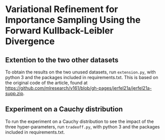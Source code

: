 # Variational Refinement for Importance Sampling Using the Forward Kullback-Leibler Divergence


## Extention to the two other datasets

To obtain the results on the two unused datasets, run `extension.py`, with python 3 and the packages included in requirements.txt. This is based on the original code of the article, found at https://github.com/mlresearch/v161/blob/gh-pages/jerfel21a/jerfel21a-supp.zip.

## Experiment on a Cauchy distribution

To run the experiment on a Cauchy distribution to see the impact of the three hyper-parameters, run `tradeoff.py`, with python 3 and the packages included in requirements.txt.

